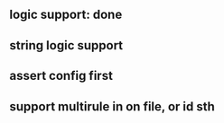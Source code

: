 ## logic support: done
## string logic support
## assert config first

## support multirule in on file, or id sth